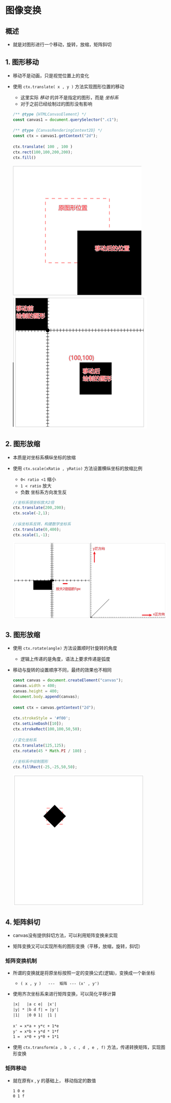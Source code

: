 # 图像变换

## 概述

+ 就是对图形进行一个移动，旋转，放缩，矩阵斜切

## 1. 图形移动

+ 移动不是动画，只是视觉位置上的变化

+ 使用 `ctx.translate( x , y )` 方法实现图形位置的移动

  + 这里实际 *移动* 的并不是指定的图形，而是 *坐标系*
  + 对于之前已经绘制过的图形没有影响

  ```js
  /** @type {HTMLCanvasElement} */
  const canvas1 = document.querySelector(".c1");

  /** @type {CanvasRenderingContext2D} */
  const ctx = canvas1.getContext("2d");

  ctx.translate( 100 , 100 )
  ctx.rect(100,100,200,200);
  ctx.fill()
  ```

  ![图像移动](./images/translate.png)
  ![translate坐标系](./images/translate坐标系.png)

## 2. 图形放缩

+ 本质是对坐标系横纵坐标的放缩

+ 使用 `ctx.scale(xRatio , yRatio)` 方法设置横纵坐标的放缩比例

  + `0< ratio <1` 缩小
  + `1 < ratio` 放大
  + 负数 坐标系方向发生反

  ```js
  //坐标系很坐标放大2倍
  ctx.translate(200,200);
  ctx.scale(-2,1);

  //纵坐标系反转，构建数学坐标系
  ctx.translate(0,400);
  ctx.scale(1,-1);
  ```

  ![缩放](./images/scale.png)

## 3. 图形放缩

+ 使用 `ctx.rotate(angle)` 方法设置顺时针旋转的角度

  + 逻辑上传递的是角度，语法上要求传递是弧度

+ 移动与旋转的设置顺序不同，最终的效果也不相同

  ```js
  const canvas = document.createElement("canvas");
  canvas.width = 400;
  canvas.height = 400;
  document.body.append(canvas);

  const ctx = canvas.getContext("2d");

  ctx.strokeStyle = '#f00';
  ctx.setLineDash([10]);
  ctx.strokeRect(100,100,50,50);

  //变化坐标系
  ctx.translate(125,125);
  ctx.rotate(45 * Math.PI / 180) ;

  //坐标系中绘制图形
  ctx.fillRect(-25,-25,50,50);
  ```

  ![放缩](./images/rotate.png)

## 4. 矩阵斜切

+ canvas没有提供斜切方法，可以利用矩阵变换来实现

+ 矩阵变换又可以实现所有的图形变换（平移，放缩，旋转，斜切）

### 矩阵变换机制

+ 所谓的变换就是将原坐标按照一定的变换公式(逻辑)，变换成一个新坐标

  + `( x , y )   ---  矩阵 --- (x' , y')`

+ 使用齐次坐标系来进行矩阵变换，可以简化平移计算

  ```txt
  |x|   |a c e|  |x'|
  |y| * |b d f| = |y'|
  |1|   |0 0 1|  |1 |

  x' = x*a + y*c + 1*e
  y' = x*b + y*d * 1*f
  1 =  x*0 + y*0 + 1*1
  ```

+ 使用 `ctx.transform(a , b , c , d , e , f)` 方法，传递转换矩阵，实现图形变换

### 矩阵移动

+ 就在原有x , y 的基础上， 移动指定的数值

  ```text
  1 0 e
  0 1 f
  ```
